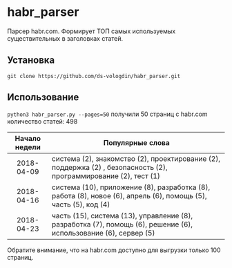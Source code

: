 # habr_parser
Парсер habr.com. Формирует ТОП самых используемых существительных в заголовках статей.

## Установка
```git clone https://github.com/ds-vologdin/habr_parser.git```

## Использование
```python3 habr_parser.py --pages=50```
получили 50 страниц с habr.com
количество статей: 498

| Начало недели |                       Популярные слова                       |
|:-------------:|--------------------------------------------------------------|
|  2018-04-09   | система (2), знакомство (2), проектирование (2), поддержка (2) , безопасность (2), программирование (2), тест (1) |
|  2018-04-16   | система (10), приложение (8), разработка (8), работа (8), новое (6), апрель (6), помощь (5), часть (5), код (4)  |
|  2018-04-23   | часть (15), система (13), управление (8), разработка (7), помощь (6), решение (6), использование (6), сервер (5)   |


Обратите внимание, что на habr.com доступно для выгрузки только 100 страниц.

